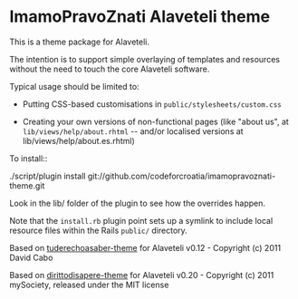 ImamoPravoZnati Alaveteli theme
=========================

This is a theme package for Alaveteli.

The intention is to support simple overlaying of templates and
resources without the need to touch the core Alaveteli software.

Typical usage should be limited to:

 * Putting CSS-based customisations in `public/stylesheets/custom.css`

 * Creating your own versions of non-functional pages (like "about
   us", at `lib/views/help/about.rhtml` -- and/or localised versions at
   lib/views/help/about.es.rhtml)

To install::

  ./script/plugin install git://github.com/codeforcroatia/imamopravoznati-theme.git

Look in the lib/ folder of the plugin to see how the overrides happen.

Note that the `install.rb` plugin point sets up a symlink to include
local resource files within the Rails `public/` directory.

Based on [tuderechoasaber-theme](https://github.com/civio/tuderechoasaber-theme) for Alaveteli v0.12 - Copyright (c) 2011 David Cabo

Based on [dirittodisapere-theme](https://github.com/mysociety/dirittodisapere-theme) for Alaveteli v0.20 - Copyright (c) 2011 mySociety, released under the MIT license
